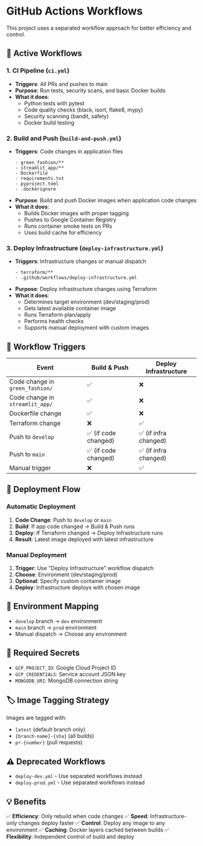 # GitHub Actions Workflows

This project uses a separated workflow approach for better efficiency and control.

## 🔧 Active Workflows

### 1. **CI Pipeline** (`ci.yml`)
- **Triggers**: All PRs and pushes to main
- **Purpose**: Run tests, security scans, and basic Docker builds
- **What it does**:
  - Python tests with pytest
  - Code quality checks (black, isort, flake8, mypy)
  - Security scanning (bandit, safety)
  - Docker build testing

### 2. **Build and Push** (`build-and-push.yml`)
- **Triggers**: Code changes in application files
  ```
  - green_fashion/**
  - streamlit_app/**
  - Dockerfile
  - requirements.txt
  - pyproject.toml
  - .dockerignore
  ```
- **Purpose**: Build and push Docker images when application code changes
- **What it does**:
  - Builds Docker images with proper tagging
  - Pushes to Google Container Registry
  - Runs container smoke tests on PRs
  - Uses build cache for efficiency

### 3. **Deploy Infrastructure** (`deploy-infrastructure.yml`)
- **Triggers**: Infrastructure changes or manual dispatch
  ```
  - terraform/**
  - .github/workflows/deploy-infrastructure.yml
  ```
- **Purpose**: Deploy infrastructure changes using Terraform
- **What it does**:
  - Determines target environment (dev/staging/prod)
  - Gets latest available container image
  - Runs Terraform plan/apply
  - Performs health checks
  - Supports manual deployment with custom images

## 🎯 Workflow Triggers

| Event | Build & Push | Deploy Infrastructure |
|-------|-------------|----------------------|
| Code change in `green_fashion/` | ✅ | ❌ |
| Code change in `streamlit_app/` | ✅ | ❌ |
| Dockerfile change | ✅ | ❌ |
| Terraform change | ❌ | ✅ |
| Push to `develop` | ✅ (if code changed) | ✅ (if infra changed) |
| Push to `main` | ✅ (if code changed) | ✅ (if infra changed) |
| Manual trigger | ❌ | ✅ |

## 🚀 Deployment Flow

### Automatic Deployment
1. **Code Change**: Push to `develop` or `main`
2. **Build**: If app code changed → Build & Push runs
3. **Deploy**: If Terraform changed → Deploy Infrastructure runs
4. **Result**: Latest image deployed with latest infrastructure

### Manual Deployment
1. **Trigger**: Use "Deploy Infrastructure" workflow dispatch
2. **Choose**: Environment (dev/staging/prod)
3. **Optional**: Specify custom container image
4. **Deploy**: Infrastructure deploys with chosen image

## 📂 Environment Mapping

- `develop` branch → `dev` environment
- `main` branch → `prod` environment
- Manual dispatch → Choose any environment

## 🔐 Required Secrets

- `GCP_PROJECT_ID`: Google Cloud Project ID
- `GCP_CREDENTIALS`: Service account JSON key
- `MONGODB_URI`: MongoDB connection string

## 🏷️ Image Tagging Strategy

Images are tagged with:
- `latest` (default branch only)
- `{branch-name}-{sha}` (all builds)
- `pr-{number}` (pull requests)

## ⚠️ Deprecated Workflows

- `deploy-dev.yml` - Use separated workflows instead
- `deploy-prod.yml` - Use separated workflows instead

## 💡 Benefits

✅ **Efficiency**: Only rebuild when code changes
✅ **Speed**: Infrastructure-only changes deploy faster
✅ **Control**: Deploy any image to any environment
✅ **Caching**: Docker layers cached between builds
✅ **Flexibility**: Independent control of build and deploy

